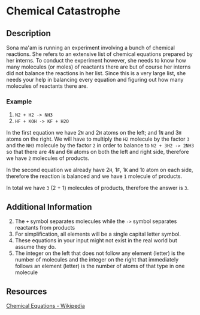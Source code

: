 # Chemical Catastrophe

## Description
Sona ma'am is running an experiment involving a bunch of chemical reactions. She refers to an extensive list of chemical equations prepared by her interns. To conduct the experiment however, she needs to know how many molecules (or moles) of reactants there are but of course her interns did not balance the reactions in her list. Since this is a very large list, she needs your help in balancing every equation and figuring out how many molecules of reactants there are.

### Example

1. `N2 + H2 -> NH3`
2. `HF + KOH -> KF + H2O`

In the first equation we have 2`N` and 2`H` atoms on the left; and 1`N` and 3`H` atoms on the right. We will have to multiply the `H2` molecule by the factor `3` and the `NH3` molecule by the factor `2` in order to balance to `N2 + 3H2 -> 2NH3` so that there are 4`N` and 6`H` atoms on both the left and right side, therefore we have `2` molecules of products.

In the second equation we already have 2`H`, 1`F`, 1`K` and 1`O` atom on each side, therefore the reaction is balanced and we have `1` molecule of products.

In total we have `3` (2 + 1) molecules of products, therefore the answer is `3`.

## Additional Information

2. The `+` symbol separates molecules while the `->` symbol separates reactants from products
3. For simplification, all elements will be a single capital letter symbol.
4. These equations in your input might not exist in the real world but assume they do.
5. The integer on the left that does not follow any element (letter) is the number of molecules and the integer on the right that immediately follows an element (letter) is the number of atoms of that type in one molecule

## Resources

[Chemical Equations - Wikipedia](https://simple.wikipedia.org/wiki/Chemical_equation)
